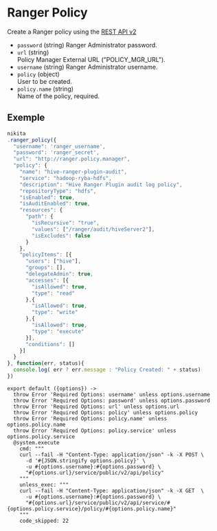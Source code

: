 
# Ranger Policy

Create a Ranger policy using the [REST API v2](https://cwiki.apache.org/confluence/display/RANGER/Apache+Ranger+0.6+-+REST+APIs+for+Service+Definition%2C+Service+and+Policy+Management#ApacheRanger0.6-RESTAPIsforServiceDefinition,ServiceandPolicyManagement-CreatePolicy)

* `password` (string)
  Ranger Administrator password.
* `url` (string)   
  Policy Manager External URL ("POLICY\_MGR\_URL").
* `username` (string)
  Ranger Administrator username.
* `policy` (object)   
  User to be created.
* `policy.name` (string)   
  Name of the policy, required.

## Exemple

```js
nikita
.ranger_policy({
  "username": 'ranger_username',
  "password": 'ranger_secret',
  "url": "http://ranger.policy.manager",
  "policy": {
    "name": "hive-ranger-plugin-audit",
    "service": "hadoop-ryba-hdfs",
    "description": "Hive Ranger Plugin audit log policy",
    "repositoryType": "hdfs",
    "isEnabled": true,
    "isAuditEnabled": true,
    "resources": {
      "path": {
        "isRecursive": "true",
        "values": ["/ranger/audit/hiveServer2"],
        "isExcludes": false
      }
    },
    "policyItems": [{
      "users": ["hive"],
      "groups": [],
      "delegateAdmin": true,
      "accesses": [{
        "isAllowed": true,
        "type": "read"
      },{
        "isAllowed": true,
        "type": "write"
      },{
        "isAllowed": true,
        "type": "execute"
      }],
      "conditions": []
    }]
  }
}, function(err, status){
  console.log( err ? err.message : "Policy Created: " + status)
})
```

    export default ({options}) ->
      throw Error 'Required Options: username' unless options.username
      throw Error 'Required Options: password' unless options.password
      throw Error 'Required Options: url' unless options.url
      throw Error 'Required Options: policy' unless options.policy
      throw Error 'Required Options: policy.name' unless options.policy.name
      throw Error 'Required Options: policy.service' unless options.policy.service
      @system.execute
        cmd: """
        curl --fail -H "Content-Type: application/json" -k -X POST \
          -d '#{JSON.stringify options.policy}' \
          -u #{options.username}:#{options.password} \
          "#{options.url}/service/public/v2/api/policy"
        """
        unless_exec: """
        curl --fail -H "Content-Type: application/json" -k -X GET  \
          -u #{options.username}:#{options.password} \
          "#{options.url}/service/public/v2/api/service/#{options.policy.service}/policy/#{options.policy.name}"
        """
        code_skipped: 22
